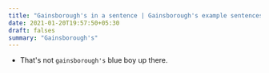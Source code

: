 ```yaml
---
title: "Gainsborough's in a sentence | Gainsborough's example sentences"
date: 2021-01-20T19:57:50+05:30
draft: falses
summary: "Gainsborough's"
---
```

- That's not `gainsborough's` blue boy up there.
                 
